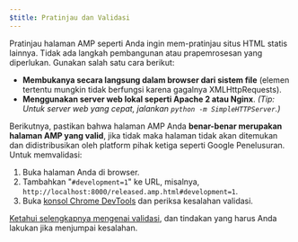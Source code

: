 ```yaml
---
$title: Pratinjau dan Validasi
---
```


Pratinjau halaman AMP seperti Anda ingin mem-pratinjau situs HTML statis lainnya. Tidak ada langkah pembangunan atau prapemrosesan yang diperlukan. Gunakan salah satu cara berikut:

- **Membukanya secara langsung dalam browser dari sistem file** (elemen tertentu mungkin tidak berfungsi karena gagalnya XMLHttpRequests).
- **Menggunakan server web lokal seperti Apache 2 atau Nginx**.
  _(Tip: Untuk server web yang cepat, jalankan `python -m SimpleHTTPServer`.)_

Berikutnya, pastikan bahwa halaman AMP Anda **benar-benar merupakan halaman AMP yang valid**, jika tidak maka halaman tidak akan ditemukan dan didistribusikan oleh platform pihak ketiga seperti Google Penelusuran. Untuk memvalidasi:

1. Buka halaman Anda di browser.
1. Tambahkan "`#development=1`" ke URL, misalnya, `http://localhost:8000/released.amp.html#development=1`.
1. Buka [konsol Chrome DevTools](https://developers.google.com/web/tools/chrome-devtools/debug/console/) dan periksa kesalahan validasi.

[Ketahui selengkapnya mengenai validasi](../../../../documentation/guides-and-tutorials/learn/validation-workflow/validate_amp.md), dan tindakan yang harus Anda lakukan jika menjumpai kesalahan.

